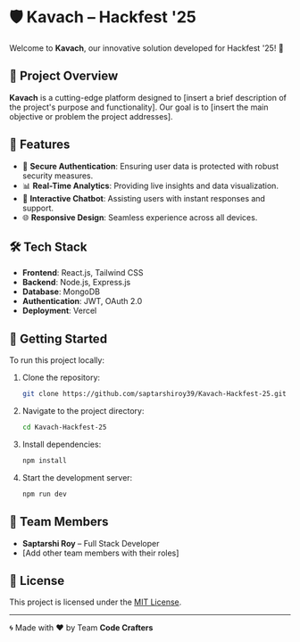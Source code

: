 # 🛡️ Kavach – Hackfest '25

Welcome to **Kavach**, our innovative solution developed for Hackfest '25! 🚀

## 📌 Project Overview

**Kavach** is a cutting-edge platform designed to [insert a brief description of the project's purpose and functionality]. Our goal is to [insert the main objective or problem the project addresses].

## 🧠 Features

- 🔐 **Secure Authentication**: Ensuring user data is protected with robust security measures.
- 📊 **Real-Time Analytics**: Providing live insights and data visualization.
- 💬 **Interactive Chatbot**: Assisting users with instant responses and support.
- 🌐 **Responsive Design**: Seamless experience across all devices.

## 🛠️ Tech Stack

- **Frontend**: React.js, Tailwind CSS
- **Backend**: Node.js, Express.js
- **Database**: MongoDB
- **Authentication**: JWT, OAuth 2.0
- **Deployment**: Vercel

## 🚀 Getting Started

To run this project locally:

1. Clone the repository:
   ```bash
   git clone https://github.com/saptarshiroy39/Kavach-Hackfest-25.git
   ```
2. Navigate to the project directory:
   ```bash
   cd Kavach-Hackfest-25
   ```
3. Install dependencies:
   ```bash
   npm install
   ```
4. Start the development server:
   ```bash
   npm run dev
   ```

## 👥 Team Members

- **Saptarshi Roy** – Full Stack Developer
- [Add other team members with their roles]

## 📄 License

This project is licensed under the [MIT License](LICENSE).

---

🌀 Made with ❤️ by Team **Code Crafters**
